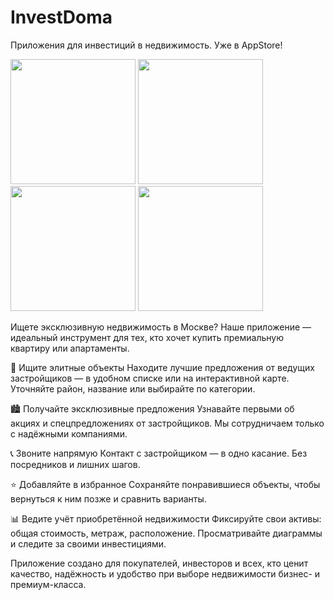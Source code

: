 # InvestDoma
Приложения для инвестиций в недвижимость. Уже в AppStore!

<img src="https://github.com/user-attachments/assets/293217b8-d54e-4740-8ca6-cd8a65557cc6" width="200">
<img src="https://github.com/user-attachments/assets/d47f19aa-e940-4754-ba49-b26d9f52b055" width="200">
<img src="https://github.com/user-attachments/assets/a413729b-76ea-42c9-948f-4f6b7aa5cd26" width="200">
<img src="https://github.com/user-attachments/assets/3858fba6-f553-4b10-b647-500031b6db00" width="200">

Ищете эксклюзивную недвижимость в Москве? Наше приложение — идеальный инструмент для тех, кто хочет купить премиальную квартиру или апартаменты.

🔎 Ищите элитные объекты
Находите лучшие предложения от ведущих застройщиков — в удобном списке или на интерактивной карте. Уточняйте район, название или выбирайте по категории.

🏙 Получайте эксклюзивные предложения
Узнавайте первыми об акциях и спецпредложениях от застройщиков. Мы сотрудничаем только с надёжными компаниями.

📞 Звоните напрямую
Контакт с застройщиком — в одно касание. Без посредников и лишних шагов.

⭐ Добавляйте в избранное
Сохраняйте понравившиеся объекты, чтобы вернуться к ним позже и сравнить варианты.

📊 Ведите учёт приобретённой недвижимости
Фиксируйте свои активы: общая стоимость, метраж, расположение. Просматривайте диаграммы и следите за своими инвестициями.

Приложение создано для покупателей, инвесторов и всех, кто ценит качество, надёжность и удобство при выборе недвижимости бизнес- и премиум-класса.
